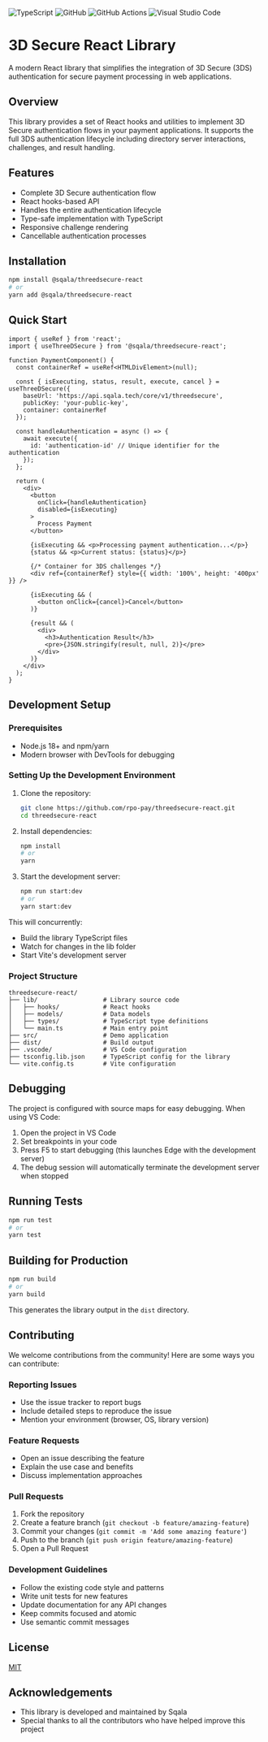 ![TypeScript](https://img.shields.io/badge/typescript-%23007ACC.svg?style=for-the-badge&logo=typescript&logoColor=white)
![GitHub](https://img.shields.io/badge/github-%23121011.svg?style=for-the-badge&logo=github&logoColor=white)
![GitHub Actions](https://img.shields.io/badge/github%20actions-%232671E5.svg?style=for-the-badge&logo=githubactions&logoColor=white)
![Visual Studio Code](https://img.shields.io/badge/Visual%20Studio%20Code-0078d7.svg?style=for-the-badge&logo=visual-studio-code&logoColor=white)


# 3D Secure React Library

A modern React library that simplifies the integration of 3D Secure (3DS) authentication for secure payment processing in web applications.

## Overview

This library provides a set of React hooks and utilities to implement 3D Secure authentication flows in your payment applications. It supports the full 3DS authentication lifecycle including directory server interactions, challenges, and result handling.

## Features

- Complete 3D Secure authentication flow
- React hooks-based API
- Handles the entire authentication lifecycle
- Type-safe implementation with TypeScript
- Responsive challenge rendering
- Cancellable authentication processes

## Installation

```bash
npm install @sqala/threedsecure-react
# or
yarn add @sqala/threedsecure-react
```

## Quick Start

```tsx
import { useRef } from 'react';
import { useThreeDSecure } from '@sqala/threedsecure-react';

function PaymentComponent() {
  const containerRef = useRef<HTMLDivElement>(null);
  
  const { isExecuting, status, result, execute, cancel } = useThreeDSecure({
    baseUrl: 'https://api.sqala.tech/core/v1/threedsecure',
    publicKey: 'your-public-key',
    container: containerRef
  });

  const handleAuthentication = async () => {
    await execute({
      id: 'authentication-id' // Unique identifier for the authentication
    });
  };

  return (
    <div>
      <button 
        onClick={handleAuthentication}
        disabled={isExecuting}
      >
        Process Payment
      </button>
      
      {isExecuting && <p>Processing payment authentication...</p>}
      {status && <p>Current status: {status}</p>}
      
      {/* Container for 3DS challenges */}
      <div ref={containerRef} style={{ width: '100%', height: '400px' }} />
      
      {isExecuting && (
        <button onClick={cancel}>Cancel</button>
      )}
      
      {result && (
        <div>
          <h3>Authentication Result</h3>
          <pre>{JSON.stringify(result, null, 2)}</pre>
        </div>
      )}
    </div>
  );
}
```

## Development Setup

### Prerequisites

- Node.js 18+ and npm/yarn
- Modern browser with DevTools for debugging

### Setting Up the Development Environment

1. Clone the repository:
   ```bash
   git clone https://github.com/rpo-pay/threedsecure-react.git
   cd threedsecure-react
   ```

2. Install dependencies:
   ```bash
   npm install
   # or
   yarn
   ```

3. Start the development server:
   ```bash
   npm run start:dev
   # or
   yarn start:dev
   ```

This will concurrently:
- Build the library TypeScript files
- Watch for changes in the lib folder
- Start Vite's development server

### Project Structure

```
threedsecure-react/
├── lib/                  # Library source code
│   ├── hooks/            # React hooks
│   ├── models/           # Data models
│   ├── types/            # TypeScript type definitions
│   └── main.ts           # Main entry point
├── src/                  # Demo application
├── dist/                 # Build output
├── .vscode/              # VS Code configuration
├── tsconfig.lib.json     # TypeScript config for the library
└── vite.config.ts        # Vite configuration
```

## Debugging

The project is configured with source maps for easy debugging. When using VS Code:

1. Open the project in VS Code
2. Set breakpoints in your code
3. Press F5 to start debugging (this launches Edge with the development server)
4. The debug session will automatically terminate the development server when stopped

## Running Tests

```bash
npm run test
# or
yarn test
```

## Building for Production

```bash
npm run build
# or
yarn build
```

This generates the library output in the `dist` directory.

## Contributing

We welcome contributions from the community! Here are some ways you can contribute:

### Reporting Issues

- Use the issue tracker to report bugs
- Include detailed steps to reproduce the issue
- Mention your environment (browser, OS, library version)

### Feature Requests

- Open an issue describing the feature
- Explain the use case and benefits
- Discuss implementation approaches

### Pull Requests

1. Fork the repository
2. Create a feature branch (`git checkout -b feature/amazing-feature`)
3. Commit your changes (`git commit -m 'Add some amazing feature'`)
4. Push to the branch (`git push origin feature/amazing-feature`)
5. Open a Pull Request

### Development Guidelines

- Follow the existing code style and patterns
- Write unit tests for new features
- Update documentation for any API changes
- Keep commits focused and atomic
- Use semantic commit messages

## License

[MIT](LICENSE)

## Acknowledgements

- This library is developed and maintained by Sqala
- Special thanks to all the contributors who have helped improve this project